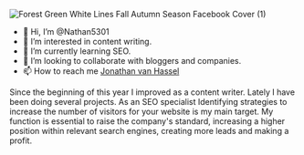 ![Forest Green White Lines Fall Autumn Season Facebook Cover (1)](https://user-images.githubusercontent.com/109334550/179362534-8f7b1429-fd9a-4258-854f-9d321302cfcd.jpg)

- 👋 Hi, I’m @Nathan5301
- 👀 I’m interested in content writing.
- 🌱 I’m currently learning SEO.
- 💞️ I’m looking to collaborate with bloggers and companies.
- 📫 How to reach me [Jonathan van Hassel](https://www.linkedin.com/in/jonathan-van-hassel-19645b1a9/)
<!---
Nathan5301/Nathan5301 is a ✨ special ✨ repository because its `README.md` (this file) appears on your GitHub profile.
You can click the Preview link to take a look at your changes.
--->
Since the beginning of this year I improved as a content writer. Lately I have been doing several projects. As an SEO specialist Identifying strategies to increase the number of visitors for your website is my main target. My function is essential to raise the company's standard, increasing a higher position within relevant search engines, creating more leads and making a profit.
